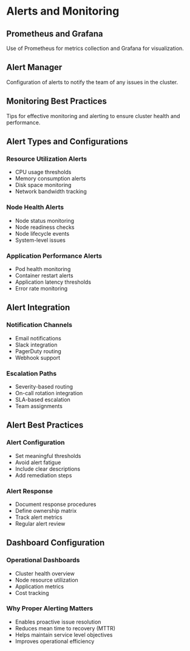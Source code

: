 # Alerts and Monitoring

## Prometheus and Grafana
Use of Prometheus for metrics collection and Grafana for visualization.

## Alert Manager
Configuration of alerts to notify the team of any issues in the cluster.

## Monitoring Best Practices
Tips for effective monitoring and alerting to ensure cluster health and performance.

## Alert Types and Configurations

### Resource Utilization Alerts
- CPU usage thresholds
- Memory consumption alerts
- Disk space monitoring
- Network bandwidth tracking

### Node Health Alerts
- Node status monitoring
- Node readiness checks
- Node lifecycle events
- System-level issues

### Application Performance Alerts
- Pod health monitoring
- Container restart alerts
- Application latency thresholds
- Error rate monitoring

## Alert Integration

### Notification Channels
- Email notifications
- Slack integration
- PagerDuty routing
- Webhook support

### Escalation Paths
- Severity-based routing
- On-call rotation integration
- SLA-based escalation
- Team assignments

## Alert Best Practices

### Alert Configuration
- Set meaningful thresholds
- Avoid alert fatigue
- Include clear descriptions
- Add remediation steps

### Alert Response
- Document response procedures
- Define ownership matrix
- Track alert metrics
- Regular alert review

## Dashboard Configuration

### Operational Dashboards
- Cluster health overview
- Node resource utilization
- Application metrics
- Cost tracking

### Why Proper Alerting Matters
- Enables proactive issue resolution
- Reduces mean time to recovery (MTTR)
- Helps maintain service level objectives
- Improves operational efficiency